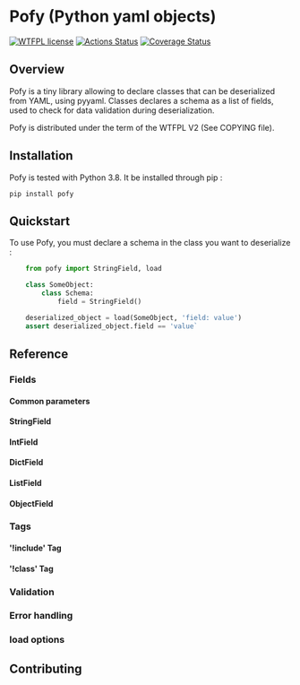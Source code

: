 # Pofy (Python yaml objects)

[![WTFPL license](https://img.shields.io/badge/License-WTFPL-blue.svg)](https://raw.githubusercontent.com/an-otter-world/pofy/master/COPYING)
[![Actions Status](https://github.com/an-otter-world/pofy/workflows/Checks/badge.svg)](https://github.com/an-otter-world/pofy/actions)
[![Coverage Status](https://coveralls.io/repos/github/an-otter-world/pofy/badge.svg)](https://coveralls.io/github/an-otter-world/pofy)

## Overview

Pofy is a tiny library allowing to declare classes that can be deserialized
from YAML, using pyyaml. Classes declares a schema as a list of fields, used
to check for data validation during deserialization.

Pofy is distributed under the term of the WTFPL V2 (See COPYING file).

## Installation

Pofy is tested with Python 3.8. It be installed through pip :

  `pip install pofy`

## Quickstart

To use Pofy, you must declare a schema in the class you want to deserialize :

  ```python
      from pofy import StringField, load

      class SomeObject:
          class Schema:
              field = StringField()

      deserialized_object = load(SomeObject, 'field: value')
      assert deserialized_object.field == 'value`
  ```

## Reference

### Fields

#### Common parameters

#### StringField

#### IntField

#### DictField

#### ListField

#### ObjectField

### Tags

#### '!include' Tag

#### '!class' Tag

### Validation

### Error handling

### load options

## Contributing
